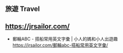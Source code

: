 ## 旅遊 Travel

## https://jrsailor.com/
- 郵輪ABC - 搭船常用英文字彙 | 小人的媽和小人出遊趣
  <br>https://jrsailor.com/郵輪abc-搭船常用英文字彙/
  
